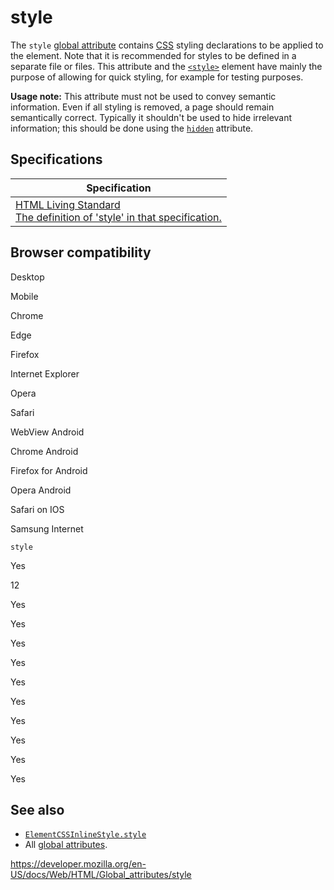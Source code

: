 style
=====

The `style` [global attribute](../global_attributes) contains [CSS](https://developer.mozilla.org/en-US/docs/Web/CSS) styling declarations to be applied to the element. Note that it is recommended for styles to be defined in a separate file or files. This attribute and the [`<style>`](../element/style) element have mainly the purpose of allowing for quick styling, for example for testing purposes.

**Usage note:** This attribute must not be used to convey semantic information. Even if all styling is removed, a page should remain semantically correct. Typically it shouldn't be used to hide irrelevant information; this should be done using the [`hidden`](hidden) attribute.

Specifications
--------------

<table><thead><tr class="header"><th>Specification</th></tr></thead><tbody><tr class="odd"><td><a href="https://html.spec.whatwg.org/multipage/dom.html#the-style-attribute">HTML Living Standard<br />
<span class="small">The definition of 'style' in that specification.</span></a></td></tr></tbody></table>

Browser compatibility
---------------------

Desktop

Mobile

Chrome

Edge

Firefox

Internet Explorer

Opera

Safari

WebView Android

Chrome Android

Firefox for Android

Opera Android

Safari on IOS

Samsung Internet

`style`

Yes

12

Yes

Yes

Yes

Yes

Yes

Yes

Yes

Yes

Yes

Yes

See also
--------

-   [`ElementCSSInlineStyle.style`](https://developer.mozilla.org/en-US/docs/Web/API/ElementCSSInlineStyle/style)
-   All [global attributes](../global_attributes).

<a href="https://developer.mozilla.org/en-US/docs/Web/HTML/Global_attributes/style" class="_attribution-link">https://developer.mozilla.org/en-US/docs/Web/HTML/Global_attributes/style</a>
